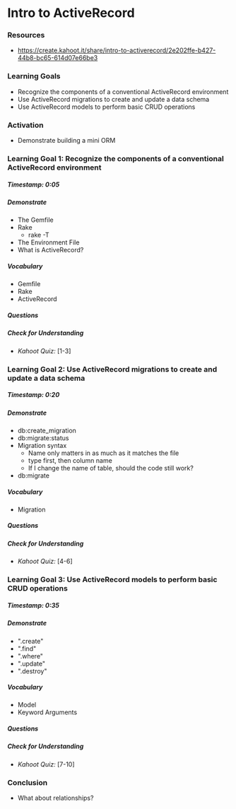 # Intro to ActiveRecord


### Resources
* https://create.kahoot.it/share/intro-to-activerecord/2e202ffe-b427-44b8-bc65-614d07e66be3



### Learning Goals

* Recognize the components of a conventional ActiveRecord environment
* Use ActiveRecord migrations to create and update a data schema
* Use ActiveRecord models to perform basic CRUD operations



### Activation

* Demonstrate building a mini ORM



### Learning Goal 1: Recognize the components of a conventional ActiveRecord environment

##### Timestamp: 0:05

##### Demonstrate
* The Gemfile
* Rake
  * rake -T
* The Environment File
* What is ActiveRecord?

##### Vocabulary
* Gemfile
* Rake
* ActiveRecord

##### Questions 

##### Check for Understanding
* *Kahoot Quiz:* [1-3] 



### Learning Goal 2: Use ActiveRecord migrations to create and update a data schema

##### Timestamp: 0:20

##### Demonstrate

- db:create_migration
- db:migrate:status
- Migration syntax
  - Name only matters in as much as it matches the file
  - type first, then column name
  - If I change the name of table, should the code still work?
- db:migrate

##### Vocabulary

- Migration

##### Questions 

##### Check for Understanding

- *Kahoot Quiz:* [4-6] 



### Learning Goal 3: Use ActiveRecord models to perform basic CRUD operations

##### Timestamp: 0:35

##### Demonstrate

- ".create"
- ".find"
- ".where"
- ".update"
- ".destroy"

##### Vocabulary

- Model
- Keyword Arguments

##### Questions 

##### Check for Understanding

- *Kahoot Quiz:* [7-10] 


### Conclusion 
* What about relationships?